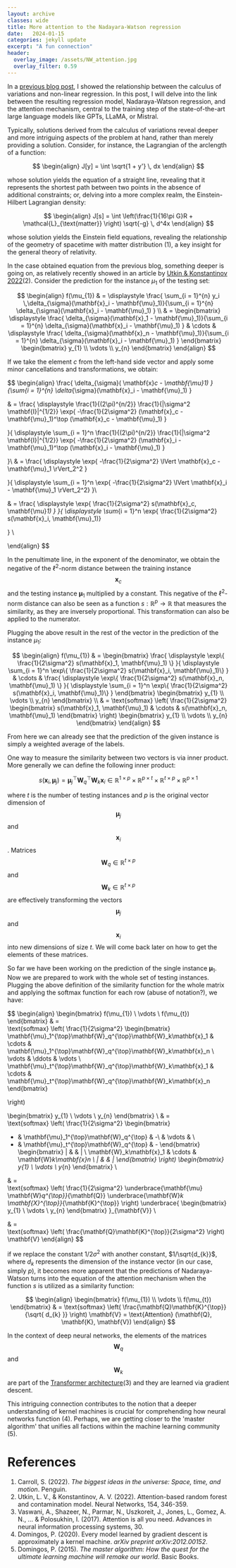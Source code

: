 ```yaml
---
layout: archive
classes: wide
title: More attention to the Nadayara-Watson regression
date:   2024-01-15
categories: jekyll update
excerpt: "A fun connection"
header:
  overlay_image: /assets/NW_attention.jpg
  overlay_filter: 0.59
---
```


In a [previous blog post](https://ulises-rosas.github.io/jekyll/update/nadayara/), I showed the relationship between the calculus of variations and non-linear regression. In this post, I will delve into the link between the resulting regression model, Nadaraya-Watson regression, and the attention mechanism, central to the training step of the state-of-the-art large language models like GPTs, LLaMA, or Mistral.

Typically, solutions derived from the calculus of variations reveal deeper and more intriguing aspects of the problem at hand, rather than merely providing a solution. Consider, for instance, the Lagrangian of the arclength of a function:

$$
\begin{align}
J[y] = \int \sqrt{1 + y'} \, dx 
\end{align}
$$

whose solution yields the equation of a straight line, revealing that it represents the shortest path between two points in the absence of additional constraints; or, delving into a more complex realm, the Einstein-Hilbert Lagrangian density:

$$
\begin{align}
J[s] = \int \left(\frac{1}{16\pi G}R +  \mathcal{L}_{\text{matter}} \right) \sqrt{-g} \, d^4x
\end{align}
$$

whose solution yields the Einstein field equations, revealing the relationship of the geometry of spacetime with matter distribution (1), a key insight for the general theory of relativity.

In the case obtained equation from the previous blog, something deeper is going on, as relatively recently showed in an article by [Utkin & Konstantinov 2022](https://arxiv.org/abs/2201.02880)(2). Consider the prediction for the instance $\mu_{1}$ of the testing set:

$$
\begin{align}
f(\mu_{1}) &  = \displaystyle  \frac{ \sum_{i = 1}^{n} y_i \,\delta_{\sigma}(\mathbf{x}_i - \mathbf{\mu}_1)}{\sum_{i = 1}^{n}  \delta_{\sigma}(\mathbf{x}_i - \mathbf{\mu}_1) }  \\ 
 &  =  \begin{bmatrix}
\displaystyle \frac{ \delta_{\sigma}(\mathbf{x}_1 - \mathbf{\mu}_1)}{\sum_{i = 1}^{n}  \delta_{\sigma}(\mathbf{x}_i - \mathbf{\mu}_1) } & \cdots & 
\displaystyle \frac{ \delta_{\sigma}(\mathbf{x}_n - \mathbf{\mu}_1)}{\sum_{i = 1}^{n}  \delta_{\sigma}(\mathbf{x}_i - \mathbf{\mu}_1) }
\end{bmatrix} 
\begin{bmatrix}
y_{1}  \\
\vdots \\
y_{n} 
\end{bmatrix} 
\end{align}
$$

If we take the element $c$ from the left-hand side vector and apply some minor cancellations and transformations, we obtain:

$$
\begin{align}
\frac{ \delta_{\sigma}( \mathbf{x}_c - \mathbf{\mu}_1) }{\sum_{i = 1}^{n}  \delta_{\sigma}(\mathbf{x}_i - \mathbf{\mu}_1) }

& = 
\frac{
\displaystyle
\frac{1}{(2\pi)^{n/2}} \frac{1}{|\sigma^2 \mathbf{I}|^{1/2}}
\exp\{ -\frac{1}{2\sigma^2} 
(\mathbf{x}_c - \mathbf{\mu}_1)^\top 
(\mathbf{x}_c - \mathbf{\mu}_1) \}

}{
\displaystyle
\sum_{i = 1}^n
\frac{1}{(2\pi)^{n/2}} \frac{1}{|\sigma^2 \mathbf{I}|^{1/2}}
\exp\{ -\frac{1}{2\sigma^2} 
(\mathbf{x}_i - \mathbf{\mu}_1)^\top 
(\mathbf{x}_i - \mathbf{\mu}_1) \}

}\\
& = 
\frac{
\displaystyle
\exp\{ -\frac{1}{2\sigma^2} 
\lVert \mathbf{x}_c - \mathbf{\mu}_1 \rVert_2^2 \}

}{
\displaystyle
\sum_{i = 1}^n
\exp\{ -\frac{1}{2\sigma^2} 
\lVert \mathbf{x}_i - \mathbf{\mu}_1 \rVert_2^2\}
}\\

& = 
\frac{
\displaystyle
\exp\{ \frac{1}{2\sigma^2} 
s(\mathbf{x}_c, \mathbf{\mu}_1) \}
}{
\displaystyle
\sum_{i = 1}^n
\exp\{ \frac{1}{2\sigma^2} 
s(\mathbf{x}_i, \mathbf{\mu}_1)\}

}
\\

\end{align}
$$

In the penultimate line, in the exponent of the denominator, we obtain the negative of the $\ell^2$-norm distance between the training instance $$\mathbf{x}_c$$ and the testing instance $\mathbf{\mu}_{1}$ multiplied by a constant. This negative of the $\ell^2$-norm distance can also be seen as a function $s: \mathbb{R}^p \to \mathbb{R}$ that measures the similarity, as they are inversely proportional. This transformation can also be applied to the numerator.

Plugging the above result in the rest of the vector in the prediction of the instance $\mu_{1}$:

$$
\begin{align}
f(\mu_{1})  &  =  \begin{bmatrix}
\frac{
\displaystyle
\exp\{ \frac{1}{2\sigma^2} 
s(\mathbf{x}_1, \mathbf{\mu}_1) \}
}{
\displaystyle
\sum_{i = 1}^n
\exp\{ \frac{1}{2\sigma^2} 
s(\mathbf{x}_i, \mathbf{\mu}_1)\}
}
& \cdots & 
\frac{
\displaystyle
\exp\{ \frac{1}{2\sigma^2} 
s(\mathbf{x}_n, \mathbf{\mu}_1) \}
}{
\displaystyle
\sum_{i = 1}^n
\exp\{ \frac{1}{2\sigma^2} 
s(\mathbf{x}_i, \mathbf{\mu}_1)\}
}
\end{bmatrix} 
\begin{bmatrix}
y_{1}  \\
\vdots \\
y_{n} 
\end{bmatrix} \\
&  =  
\text{softmax} \left(
\frac{1}{2\sigma^2} 
\begin{bmatrix}
s(\mathbf{x}_1, \mathbf{\mu}_1)
& \cdots & 
s(\mathbf{x}_n, \mathbf{\mu}_1)
\end{bmatrix} \right)
\begin{bmatrix}
y_{1}  \\
\vdots \\
y_{n} 
\end{bmatrix} 
\end{align}
$$

From here we can already see that the prediction of the given instance is simply a weighted average of the labels.

One way to measure the similarity between two vectors is via inner product. More generally we can define the following inner product:

$$
s(\mathbf{x}_i, \mathbf{\mu}_j)=\mathbf{\mu}_j^{\top}\mathbf{W}_q^{\top}\mathbf{W}_k\mathbf{x}_i \in 
\mathbb{R}^{1 \times p} \times \mathbb{R}^{p \times t} \times
\mathbb{R}^{t \times p} \times \mathbb{R}^{p \times 1} 
$$

where $t$ is the number of testing instances and $p$ is the original vector dimension of $$\mathbf{\mu}_j$$ and $$\mathbf{x}_i$$.  Matrices $$\mathbf{W}_{q} \in \mathbb{R}^{t \times p}$$ and $$\mathbf{W}_{k} \in \mathbb{R}^{t \times p}$$ are effectively transforming the vectors $$\mathbf{\mu}_j$$ and $$\mathbf{x}_i$$ into new dimensions of size $t$. We will come back later on how to get the elements of these matrices. 

So far we have been working on the prediction of the single instance $\mathbf{\mu}_{1}$. Now we are prepared to work with the whole set of testing instances. Plugging the above definition of the similarity function for the whole matrix and applying the softmax function for each row (abuse of notation?), we have:

$$
\begin{align}
\begin{bmatrix}
f(\mu_{1})  \\
\vdots \\
f(\mu_{t})
\end{bmatrix} 
 &  =  
\text{softmax} \left(
\frac{1}{2\sigma^2} 
\begin{bmatrix}
\mathbf{\mu}_1^{\top}\mathbf{W}_q^{\top}\mathbf{W}_k\mathbf{x}_1 & \cdots & \mathbf{\mu}_1^{\top}\mathbf{W}_q^{\top}\mathbf{W}_k\mathbf{x}_n \\
\vdots & \ddots & \vdots \\
\mathbf{\mu}_t^{\top}\mathbf{W}_q^{\top}\mathbf{W}_k\mathbf{x}_1 & \cdots & \mathbf{\mu}_t^{\top}\mathbf{W}_q^{\top}\mathbf{W}_k\mathbf{x}_n
\end{bmatrix} 

\right)

\begin{bmatrix}
y_{1}  \\
\vdots \\
y_{n} 
\end{bmatrix}  \\
 &  =  
\text{softmax} \left(
\frac{1}{2\sigma^2} 
\begin{bmatrix}
- & \mathbf{\mu}_1^{\top}\mathbf{W}_q^{\top} & -\\
& \vdots & \\
- & \mathbf{\mu}_t^{\top}\mathbf{W}_q^{\top} & - 
\end{bmatrix} 
\begin{bmatrix}
| &   & | \\
\mathbf{W}_k\mathbf{x}_1 & \cdots & \mathbf{W}_k\mathbf{x}_n \\
| &  & |
\end{bmatrix} 
\right)
\begin{bmatrix}
y_{1}  \\
\vdots \\
y_{n} 
\end{bmatrix}  \\ 

&  =  
\text{softmax} \left(
\frac{1}{2\sigma^2} 
\underbrace{\mathbf{\mu} \mathbf{W}_q^{\top}}_{\mathbf{Q}}
\underbrace{\mathbf{W}_k \mathbf{X}^{\top}}_{\mathbf{K}^{\top}}
\right) 
\underbrace{
\begin{bmatrix}
y_{1}  \\
\vdots \\
y_{n} 
\end{bmatrix}
}_{\mathbf{V}}  \\

&  =  
\text{softmax} \left(
\frac{\mathbf{Q}\mathbf{K}^{\top}}{2\sigma^2} 
\right) 
\mathbf{V}
\end{align}
$$

if we replace the constant $1/2\sigma^2$  with another constant, $1/\sqrt{d_{k}}$​, where $d_{k}$​ represents the dimension of the instance vector (in our case, simply $p$), it becomes more apparent that the predictions of Nadaraya-Watson turns into the equation of the attention mechanism when the function $s$ is utilized as a similarity function:

$$
\begin{align}
\begin{bmatrix}
f(\mu_{1})  \\
\vdots \\
f(\mu_{t})
\end{bmatrix} 
 &  =  
\text{softmax} \left(
\frac{\mathbf{Q}\mathbf{K}^{\top}}{\sqrt{ d_{k} }} 
\right) \mathbf{V} = \text{Attention} (\mathbf{Q}, \mathbf{K}, \mathbf{V})
\end{align}
$$
 
In the context of deep neural networks, the elements of the matrices $$\mathbf{W}_{q}$$ and $$\mathbf{W}_{k}$$ are part of the [Transformer architecture](https://proceedings.neurips.cc/paper_files/paper/2017/file/3f5ee243547dee91fbd053c1c4a845aa-Paper.pdf)(3) and they are learned via gradient descent.

This intriguing connection contributes to the notion that a deeper understanding of kernel machines is crucial for comprehending how neural networks function (4). Perhaps, we are getting closer to the 'master algorithm' that unifies all factions within the machine learning community (5).

# References

1. Carroll, S. (2022). _The biggest ideas in the universe: Space, time, and motion_. Penguin.
2. Utkin, L. V., & Konstantinov, A. V. (2022). Attention-based random forest and contamination model. Neural Networks, 154, 346-359.
3. Vaswani, A., Shazeer, N., Parmar, N., Uszkoreit, J., Jones, L., Gomez, A. N., ... & Polosukhin, I. (2017). Attention is all you need. Advances in neural information processing systems, 30.
4. Domingos, P. (2020). Every model learned by gradient descent is approximately a kernel machine. _arXiv preprint arXiv:2012.00152_.
5. Domingos, P. (2015). _The master algorithm: How the quest for the ultimate learning machine will remake our world_. Basic Books.

